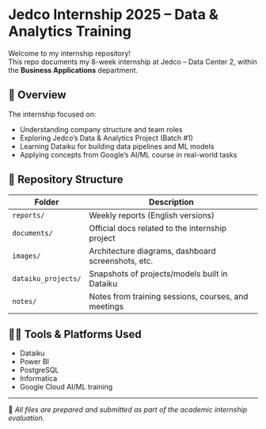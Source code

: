 # Jedco Internship 2025 – Data & Analytics Training

Welcome to my internship repository!  
This repo documents my 8-week internship at Jedco – Data Center 2, within the **Business Applications** department.

## 📌 Overview

The internship focused on:
- Understanding company structure and team roles
- Exploring Jedco’s Data & Analytics Project (Batch #1)
- Learning Dataiku for building data pipelines and ML models
- Applying concepts from Google’s AI/ML course in real-world tasks

## 📁 Repository Structure

| Folder | Description |
|--------|-------------|
| `reports/` | Weekly reports (English versions) |
| `documents/` | Official docs related to the internship project |
| `images/` | Architecture diagrams, dashboard screenshots, etc. |
| `dataiku_projects/` | Snapshots of projects/models built in Dataiku |
| `notes/` | Notes from training sessions, courses, and meetings |

## 👩‍💻 Tools & Platforms Used
- Dataiku
- Power BI
- PostgreSQL
- Informatica
- Google Cloud AI/ML training

---

📝 *All files are prepared and submitted as part of the academic internship evaluation.*

